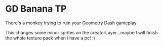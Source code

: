 # GD Banana TP

There's a monkey trying to ruin your Geometry Dash gameplay

This changes some minor sprites on the creatorLayer...maybe I will finish the whole texture pack when i have a pc! :)

